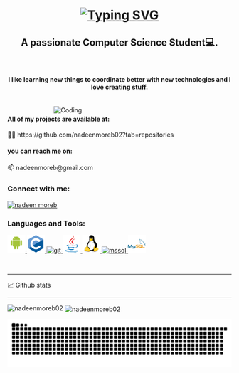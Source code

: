 <h1 align="center"><a href="https://git.io/typing-svg"><img src="https://readme-typing-svg.herokuapp.com?font=Fira+Code&weight=700&size=35&pause=1000&color=AB55A4&width=435&lines=Hey%F0%9F%91%8B%2C+It's+Nadeen" alt="Typing SVG" /></a></h1>
<h2 align="center">A passionate Computer Science Student💻. </h2>
<br />
<h4 align="center"> I like learning new things to coordinate better with new technologies and I love creating stuff. </h4>
<br />
<img align="right" alt="Coding" width="400" src="[https://camo.githubusercontent.com/0f2df9c6430300192232520a10bc3f09066cee3c6f1205da8490ac2b1d69d9e5/68747470733a2f2f6d69722d73332d63646e2d63662e626568616e63652e6e65742f70726f6a6563745f6d6f64756c65732f646973702f3630313031343131363737303437352e363036386265666634363430612e676966]">

 <h4 align="left">All of my projects are available at:</h4> 👨‍💻 https://github.com/nadeenmoreb02?tab=repositories
 
<h4 align="left"> you can reach me on:</h4> 📫 nadeenmoreb@gmail.com

<h3 align="left">Connect with me:</h3>
<p align="left">
<a href="https://linkedin.com/in/nadeen moreb" target="blank"><img align="center" src="https://raw.githubusercontent.com/rahuldkjain/github-profile-readme-generator/master/src/images/icons/Social/linked-in-alt.svg" alt="nadeen moreb" height="30" width="40" /></a>
</p>

<h3 align="left">Languages and Tools:</h3>

<p align="left"> <a href="https://developer.android.com" target="_blank" rel="noreferrer"> <img src="https://raw.githubusercontent.com/devicons/devicon/master/icons/android/android-original-wordmark.svg" alt="android" width="40" height="40"/> </a> <a href="https://www.cprogramming.com/" target="_blank" rel="noreferrer"> <img src="https://raw.githubusercontent.com/devicons/devicon/master/icons/c/c-original.svg" alt="c" width="40" height="40"/> </a> <a href="https://git-scm.com/" target="_blank" rel="noreferrer"> <img src="https://www.vectorlogo.zone/logos/git-scm/git-scm-icon.svg" alt="git" width="40" height="40"/> </a> <a href="https://www.java.com" target="_blank" rel="noreferrer"> <img src="https://raw.githubusercontent.com/devicons/devicon/master/icons/java/java-original.svg" alt="java" width="40" height="40"/> </a> <a href="https://www.linux.org/" target="_blank" rel="noreferrer"> <img src="https://raw.githubusercontent.com/devicons/devicon/master/icons/linux/linux-original.svg" alt="linux" width="40" height="40"/> </a> <a href="https://www.microsoft.com/en-us/sql-server" target="_blank" rel="noreferrer"> <img src="https://www.svgrepo.com/show/303229/microsoft-sql-server-logo.svg" alt="mssql" width="40" height="40"/> </a> <a href="https://www.mysql.com/" target="_blank" rel="noreferrer"> <img src="https://raw.githubusercontent.com/devicons/devicon/master/icons/mysql/mysql-original-wordmark.svg" alt="mysql" width="40" height="40"/> </a> </p>
<br/>

---

:chart_with_upwards_trend: Github stats 

---
<p><img align="left" src="https://github-readme-stats.vercel.app/api/top-langs?username=nadeenmoreb02&show_icons=true&theme=tokyonight&title_color=a63ea8&text_color=e1ade0&locale=en&layout=compact" alt="nadeenmoreb02" /></p>

<p>&nbsp;<img align="center" src="https://github-readme-stats.vercel.app/api?username=nadeenmoreb02&show_icons=true&theme=tokyonight&title_color=f1a2fb&text_color=ad66c7&locale=en" alt="nadeenmoreb02" /></p>

![snake gif](https://github.com/abdulayef1/abdulayef1/blob/output/github-contribution-grid-snake.svg)
